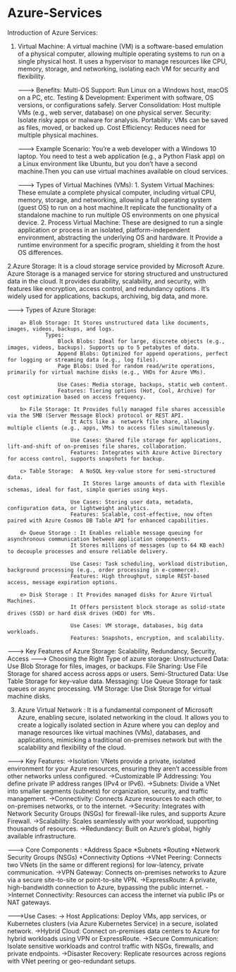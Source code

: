 # Azure-Services
Introduction of Azure Services: 

1. Virtual Machine: A virtual machine (VM) is a software-based emulation of a physical computer, allowing multiple operating systems to run on a single physical host.
                    It uses a hypervisor to manage resources like CPU, memory, storage, and networking, isolating each VM for security and flexibility.

    ---> Benefits: 
              Multi-OS Support: Run Linux on a Windows host, macOS on a PC, etc.
              Testing & Development: Experiment with software, OS versions, or configurations safely.
              Server Consolidation: Host multiple VMs (e.g., web server, database) on one physical server.
              Security: Isolate risky apps or malware for analysis.
              Portability: VMs can be saved as files, moved, or backed up.
              Cost Efficiency: Reduces need for multiple physical machines.

    ---> Example Scenario:
             You’re a web developer with a Windows 10 laptop. You need to test a web application (e.g., a Python Flask app) on a Linux environment like Ubuntu,
             but you don’t have a second machine.Then you can use virtual machines available on cloud services.

   ---> Types of Virtual Machines (VMs):
               1. System Virtual Machines: These emulate a complete physical computer, including virtual CPU, memory, storage, and networking, allowing a full operating system
                                          (guest OS) to run on a host machine.It replicate the functionality of a standalone machine to run multiple OS environments on one physical device.
               2. Process Virtual Machine: These are designed to run a single application or process in an isolated, platform-independent environment, abstracting the underlying OS and hardware.
                                           It Provide a runtime environment for a specific program, shielding it from the host OS differences.

                                        


2.Azure Storage: It is a cloud storage service provided by Microsoft Azure. Azure Storage is a managed service for storing structured and      unstructured data in the cloud. It provides durability, scalability, and security, with features like encryption, access control, and redundancy options . It’s widely used for applications, backups, archiving, big data, and more.

---> Types of Azure Storage:

        a> Blob Storage: It Stores unstructured data like documents, images, videos, backups, and logs.
                Types:
                    Block Blobs: Ideal for large, discrete objects (e.g., images, videos, backups). Supports up to 5 petabytes of data.
                    Append Blobs: Optimized for append operations, perfect for logging or streaming data (e.g., log files).
                    Page Blobs: Used for random read/write operations, primarily for virtual machine disks (e.g., VHDs for Azure VMs).

                    Use Cases: Media storage, backups, static web content.
                    Features: Tiering options (Hot, Cool, Archive) for cost optimization based on access frequency.

        b> File Storage: It Provides fully managed file shares accessible via the SMB (Server Message Block) protocol or REST API.
                        It Acts like a  network file share, allowing multiple clients (e.g., apps, VMs) to access files simultaneously.

                        Use Cases: Shared file storage for applications, lift-and-shift of on-premises file shares, collaboration.
                        Features: Integrates with Azure Active Directory for access control, supports snapshots for backup.

        c> Table Storage:  A NoSQL key-value store for semi-structured data.
                            It Stores large amounts of data with flexible schemas, ideal for fast, simple queries using keys.
                    
                        Use Cases: Storing user data, metadata, configuration data, or lightweight analytics.
                        Features: Scalable, cost-effective, now often paired with Azure Cosmos DB Table API for enhanced capabilities.

        d> Queue Storage : It Enables reliable message queuing for asynchronous communication between application components.
                        It Stores millions of messages (up to 64 KB each) to decouple processes and ensure reliable delivery.
                        
                        Use Cases: Task scheduling, workload distribution, background processing (e.g., order processing in e-commerce).
                        Features: High throughput, simple REST-based access, message expiration options.

        e> Disk Storage : It Provides managed disks for Azure Virtual Machines.
                        It Offers persistent block storage as solid-state drives (SSD) or hard disk drives (HDD) for VMs.

                        Use Cases: VM storage, databases, big data workloads.
                        Features: Snapshots, encryption, and scalability.


---> Key Features of Azure Storage: Scalability, Redundancy, Security, Access
---> Choosing the Right Type of azure storage: 
            Unstructured Data: Use Blob Storage for files, images, or backups.
            File Sharing: Use File Storage for shared access across apps or users.
            Semi-Structured Data: Use Table Storage for key-value data.
            Messaging: Use Queue Storage for task queues or async processing.
            VM Storage: Use Disk Storage for virtual machine disks.



3. Azure Virtual Network : It is a fundamental component of Microsoft Azure, enabling secure, isolated networking in the cloud.
                            It allows you  to create a logically isolated section in Azure where you can deploy and manage resources like virtual machines (VMs), databases, and applications, mimicking a                                     traditional on-premises network but with the scalability and flexibility of the cloud.

---> Key Features: 
        ->Isolation: VNets provide a private, isolated environment for your Azure resources, ensuring they aren’t accessible from other networks   unless configured.
        ->Customizable IP Addressing: You define private IP address ranges (IPv4 or IPv6).
        ->Subnets: Divide a VNet into smaller segments (subnets) for organization, security, and traffic management.
        ->Connectivity: Connects Azure resources to each other, to on-premises networks, or to the internet.
        ->Security: Integrates with Network Security Groups (NSGs) for firewall-like rules, and supports Azure Firewall.
        ->Scalability: Scales seamlessly with your workload, supporting thousands of resources.
        ->Redundancy: Built on Azure’s global, highly available infrastructure.

---> Core Components : 
        *Address Space
        *Subnets
        *Routing
        *Network Security Groups (NSGs)
        *Connectivity Options
            ->VNet Peering: Connects two VNets (in the same or different regions) for low-latency, private communication.
            ->VPN Gateway: Connects on-premises networks to Azure via a secure site-to-site or point-to-site VPN.
            ->ExpressRoute: A private, high-bandwidth connection to Azure, bypassing the public internet.
            ->Internet Connectivity: Resources can access the internet via public IPs or NAT gateways.

--->Use Cases: 
        -> Host Applications: Deploy VMs, app services, or Kubernetes clusters (via Azure Kubernetes Service) in a secure, isolated network.
        ->Hybrid Cloud: Connect on-premises data centers to Azure for hybrid workloads using VPN or ExpressRoute.
        ->Secure Communication: Isolate sensitive workloads and control traffic with NSGs, firewalls, and private endpoints.
        ->Disaster Recovery: Replicate resources across regions with VNet peering or geo-redundant setups.
        

